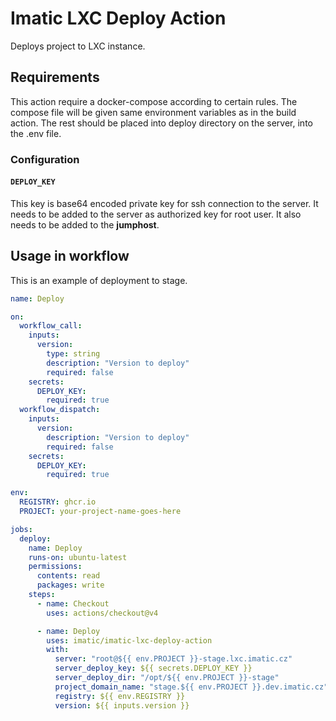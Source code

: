 # Imatic LXC Deploy Action

Deploys project to LXC instance.

## Requirements

This action require a docker-compose according to certain rules. The compose
file will be given same environment variables as in the build action. The rest
should be placed into deploy directory on the server, into the .env file.

### Configuration

#### `DEPLOY_KEY`

This key is base64 encoded private key for ssh connection to the server. It needs
to be added to the server as authorized key for root user. It also needs to be
added to the **jumphost**.

## Usage in workflow

This is an example of deployment to stage.

```yaml
name: Deploy

on:
  workflow_call:
    inputs:
      version:
        type: string
        description: "Version to deploy"
        required: false
    secrets:
      DEPLOY_KEY:
        required: true
  workflow_dispatch:
    inputs:
      version:
        description: "Version to deploy"
        required: false
    secrets:
      DEPLOY_KEY:
        required: true

env:
  REGISTRY: ghcr.io
  PROJECT: your-project-name-goes-here

jobs:
  deploy:
    name: Deploy
    runs-on: ubuntu-latest
    permissions:
      contents: read
      packages: write
    steps:
      - name: Checkout
        uses: actions/checkout@v4

      - name: Deploy
        uses: imatic/imatic-lxc-deploy-action
        with:
          server: "root@${{ env.PROJECT }}-stage.lxc.imatic.cz"
          server_deploy_key: ${{ secrets.DEPLOY_KEY }}
          server_deploy_dir: "/opt/${{ env.PROJECT }}-stage"
          project_domain_name: "stage.${{ env.PROJECT }}.dev.imatic.cz"
          registry: ${{ env.REGISTRY }}
          version: ${{ inputs.version }}
```

